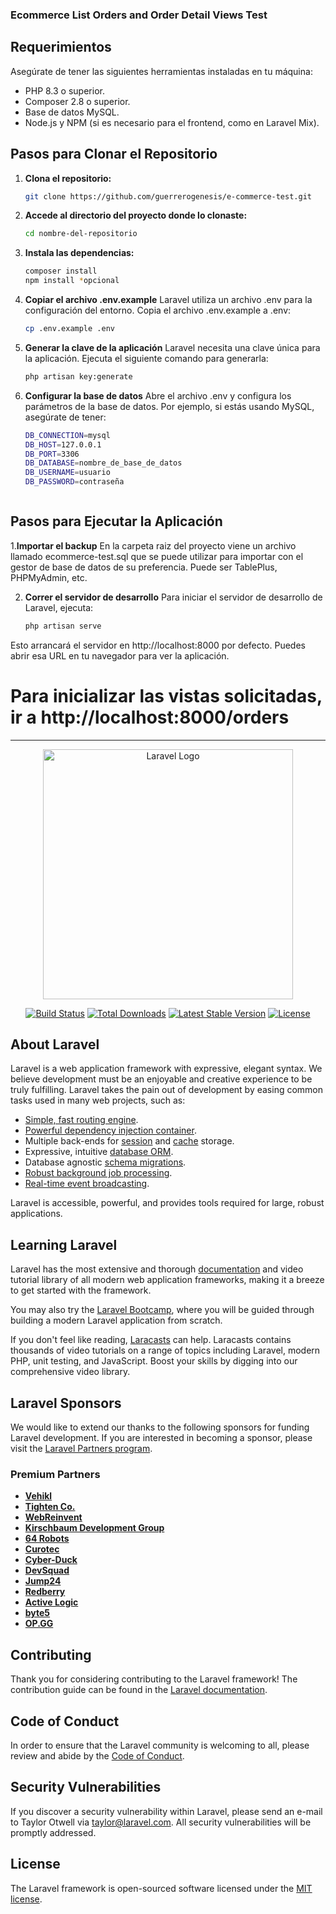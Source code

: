 ### Ecommerce List Orders and Order Detail Views Test

## Requerimientos
Asegúrate de tener las siguientes herramientas instaladas en tu máquina:

- PHP 8.3 o superior.
- Composer 2.8 o superior.
- Base de datos MySQL.
- Node.js y NPM (si es necesario para el frontend, como en Laravel Mix).

## Pasos para Clonar el Repositorio

1. **Clona el repositorio:**
   ```bash
   git clone https://github.com/guerrerogenesis/e-commerce-test.git

2. **Accede al directorio del proyecto donde lo clonaste:**
   ```bash
   cd nombre-del-repositorio

3. **Instala las dependencias:**
   ```bash
   composer install
   npm install *opcional

4. **Copiar el archivo .env.example**
    Laravel utiliza un archivo .env para la configuración del entorno. Copia el archivo .env.example a .env:
   ```bash
   cp .env.example .env


3. **Generar la clave de la aplicación**
    Laravel necesita una clave única para la aplicación. Ejecuta el siguiente comando para generarla:
   ```bash
   php artisan key:generate


3. **Configurar la base de datos**
    Abre el archivo .env y configura los parámetros de la base de datos. Por ejemplo, si estás usando MySQL, asegúrate de tener:
   ```bash
   DB_CONNECTION=mysql
   DB_HOST=127.0.0.1
   DB_PORT=3306
   DB_DATABASE=nombre_de_base_de_datos
   DB_USERNAME=usuario
   DB_PASSWORD=contraseña



## Pasos para Ejecutar la Aplicación

1.**Importar el backup**
    En la carpeta raiz del proyecto viene un archivo llamado ecommerce-test.sql que se puede utilizar para importar con el gestor de base de datos de su preferencia. Puede ser TablePlus, PHPMyAdmin, etc.


2. **Correr el servidor de desarrollo**
    Para iniciar el servidor de desarrollo de Laravel, ejecuta:
    ```bash
    php artisan serve

Esto arrancará el servidor en http://localhost:8000 por defecto. Puedes abrir esa URL en tu navegador para ver la aplicación.
# Para inicializar las vistas solicitadas, ir a http://localhost:8000/orders




---

<p align="center"><a href="https://laravel.com" target="_blank"><img src="https://raw.githubusercontent.com/laravel/art/master/logo-lockup/5%20SVG/2%20CMYK/1%20Full%20Color/laravel-logolockup-cmyk-red.svg" width="400" alt="Laravel Logo"></a></p>

<p align="center">
<a href="https://github.com/laravel/framework/actions"><img src="https://github.com/laravel/framework/workflows/tests/badge.svg" alt="Build Status"></a>
<a href="https://packagist.org/packages/laravel/framework"><img src="https://img.shields.io/packagist/dt/laravel/framework" alt="Total Downloads"></a>
<a href="https://packagist.org/packages/laravel/framework"><img src="https://img.shields.io/packagist/v/laravel/framework" alt="Latest Stable Version"></a>
<a href="https://packagist.org/packages/laravel/framework"><img src="https://img.shields.io/packagist/l/laravel/framework" alt="License"></a>
</p>

## About Laravel

Laravel is a web application framework with expressive, elegant syntax. We believe development must be an enjoyable and creative experience to be truly fulfilling. Laravel takes the pain out of development by easing common tasks used in many web projects, such as:

- [Simple, fast routing engine](https://laravel.com/docs/routing).
- [Powerful dependency injection container](https://laravel.com/docs/container).
- Multiple back-ends for [session](https://laravel.com/docs/session) and [cache](https://laravel.com/docs/cache) storage.
- Expressive, intuitive [database ORM](https://laravel.com/docs/eloquent).
- Database agnostic [schema migrations](https://laravel.com/docs/migrations).
- [Robust background job processing](https://laravel.com/docs/queues).
- [Real-time event broadcasting](https://laravel.com/docs/broadcasting).

Laravel is accessible, powerful, and provides tools required for large, robust applications.

## Learning Laravel

Laravel has the most extensive and thorough [documentation](https://laravel.com/docs) and video tutorial library of all modern web application frameworks, making it a breeze to get started with the framework.

You may also try the [Laravel Bootcamp](https://bootcamp.laravel.com), where you will be guided through building a modern Laravel application from scratch.

If you don't feel like reading, [Laracasts](https://laracasts.com) can help. Laracasts contains thousands of video tutorials on a range of topics including Laravel, modern PHP, unit testing, and JavaScript. Boost your skills by digging into our comprehensive video library.

## Laravel Sponsors

We would like to extend our thanks to the following sponsors for funding Laravel development. If you are interested in becoming a sponsor, please visit the [Laravel Partners program](https://partners.laravel.com).

### Premium Partners

- **[Vehikl](https://vehikl.com/)**
- **[Tighten Co.](https://tighten.co)**
- **[WebReinvent](https://webreinvent.com/)**
- **[Kirschbaum Development Group](https://kirschbaumdevelopment.com)**
- **[64 Robots](https://64robots.com)**
- **[Curotec](https://www.curotec.com/services/technologies/laravel/)**
- **[Cyber-Duck](https://cyber-duck.co.uk)**
- **[DevSquad](https://devsquad.com/hire-laravel-developers)**
- **[Jump24](https://jump24.co.uk)**
- **[Redberry](https://redberry.international/laravel/)**
- **[Active Logic](https://activelogic.com)**
- **[byte5](https://byte5.de)**
- **[OP.GG](https://op.gg)**

## Contributing

Thank you for considering contributing to the Laravel framework! The contribution guide can be found in the [Laravel documentation](https://laravel.com/docs/contributions).

## Code of Conduct

In order to ensure that the Laravel community is welcoming to all, please review and abide by the [Code of Conduct](https://laravel.com/docs/contributions#code-of-conduct).

## Security Vulnerabilities

If you discover a security vulnerability within Laravel, please send an e-mail to Taylor Otwell via [taylor@laravel.com](mailto:taylor@laravel.com). All security vulnerabilities will be promptly addressed.

## License

The Laravel framework is open-sourced software licensed under the [MIT license](https://opensource.org/licenses/MIT).

